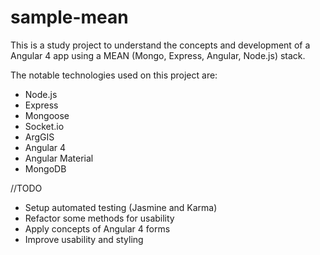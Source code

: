 # sample-mean

This is a study project to understand the concepts and development of a Angular 4 app using a MEAN (Mongo, Express, Angular, Node.js) stack.

The notable technologies used on this project are:

- Node.js
- Express
- Mongoose
- Socket.io
- ArgGIS
- Angular 4
- Angular Material
- MongoDB

//TODO
- Setup automated testing (Jasmine and Karma)
- Refactor some methods for usability
- Apply concepts of Angular 4 forms 
- Improve usability and styling

